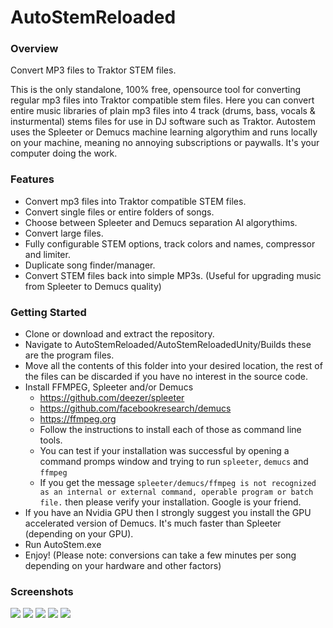 # AutoStemReloaded
### Overview
Convert MP3 files to Traktor STEM files.

This is the only standalone, 100% free, opensource tool for converting regular mp3 files into Traktor compatible stem files.
Here you can convert entire music libraries of plain mp3 files into 4 track (drums, bass, vocals & insturmental) stems files for use in DJ software such as Traktor.
Autostem uses the Spleeter or Demucs machine learning algorythim and runs locally on your machine, meaning no annoying subscriptions or paywalls. It's your computer doing the work.

### Features
* Convert mp3 files into Traktor compatible STEM files.
* Convert single files or entire folders of songs.
* Choose between Spleeter and Demucs separation AI algorythims.
* Convert large files.
* Fully configurable STEM options, track colors and names, compressor and limiter.
* Duplicate song finder/manager.
* Convert STEM files back into simple MP3s. (Useful for upgrading music from Spleeter to Demucs quality)

### Getting Started
* Clone or download and extract the repository.
* Navigate to AutoStemReloaded/AutoStemReloadedUnity/Builds these are the program files.
* Move all the contents of this folder into your desired location, the rest of the files can be discarded if you have no interest in the source code.
* Install FFMPEG, Spleeter and/or Demucs
  * https://github.com/deezer/spleeter
  * https://github.com/facebookresearch/demucs
  * https://ffmpeg.org
  * Follow the instructions to install each of those as command line tools.
  * You can test if your installation was successful by opening a command promps window and trying to run ```spleeter```, ```demucs``` and ```ffmpeg```
  * If you get the message ```spleeter/demucs/ffmpeg is not recognized as an internal or external command, operable program or batch file.``` then please verify your installation. Google is your friend.
* If you have an Nvidia GPU then I strongly suggest you install the GPU accelerated version of Demucs. It's much faster than Spleeter (depending on your GPU).
* Run AutoStem.exe
* Enjoy! (Please note: conversions can take a few minutes per song depending on your hardware and other factors)

### Screenshots
![](https://i.ibb.co/mt94wff/autostem5.png)
![](https://i.ibb.co/TvxB4Lj/autostem1.png)
![](https://i.ibb.co/dQ5KXdT/autostem2.png)
![](https://i.ibb.co/t46PvVJ/autostem3.png)
![](https://i.ibb.co/dKHR7Dm/autostem4.png)
